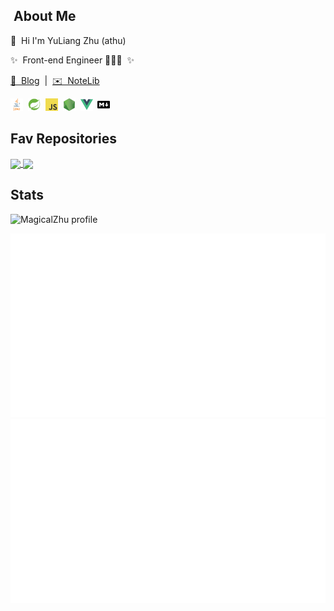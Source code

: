 ## &nbsp;About Me

👋 &nbsp;Hi I'm YuLiang Zhu (athu)

✨ &nbsp;Front-end Engineer 🧑🏻‍💻 &nbsp;✨


[📖 &nbsp;Blog](http://blog.huakucha.top/)
&nbsp;|&nbsp;
[✉️ &nbsp;NoteLib](https://www.huakucha.top)


<code><img height="20" src="https://raw.githubusercontent.com/github/explore/5b3600551e122a3277c2c5368af2ad5725ffa9a1/topics/java/java.png"></code>&nbsp;
<code><img height="20" src="https://raw.githubusercontent.com/github/explore/80688e429a7d4ef2fca1e82350fe8e3517d3494d/topics/spring-boot/spring-boot.png"></code>&nbsp;
<code><img height="20" src="https://raw.githubusercontent.com/github/explore/80688e429a7d4ef2fca1e82350fe8e3517d3494d/topics/javascript/javascript.png"></code>&nbsp;
<code><img height="20" src="https://raw.githubusercontent.com/github/explore/80688e429a7d4ef2fca1e82350fe8e3517d3494d/topics/nodejs/nodejs.png"></code>&nbsp; 
<code><img height="20" src="https://raw.githubusercontent.com/github/explore/80688e429a7d4ef2fca1e82350fe8e3517d3494d/topics/vue/vue.png"></code>&nbsp;
<code><img height="20" src="https://raw.githubusercontent.com/github/explore/80688e429a7d4ef2fca1e82350fe8e3517d3494d/topics/markdown/markdown.png"></code>&nbsp;

## Fav Repositories


<a href="https://github.com/MagicalZhu/NoteLib">
  <img align="center" src="https://github-readme-stats.vercel.app/api/pin/?theme=cobalt&show_owner=true&username=MagicalZhu&repo=NoteLib" />
</a>
<a href="https://github.com/MagicalZhu/vitesseDoc">
  <img align="center" src="https://github-readme-stats.vercel.app/api/pin/?username=MagicalZhu&repo=vitesseDoc&theme=cobalt" />
</a>



## Stats

![MagicalZhu profile](https://github-profile-summary-cards.vercel.app/api/cards/profile-details?username=MagicalZhu&theme=github_dark)

<a href="https://github.com/MagicalZhu/github-stats">
  <img src="https://github.com/MagicalZhu/github-stats/blob/master/generated/overview.svg#gh-dark-mode-only" />
  <img src="https://github.com/MagicalZhu/github-stats/blob/master/generated/languages.svg#gh-dark-mode-only" />
</a>


